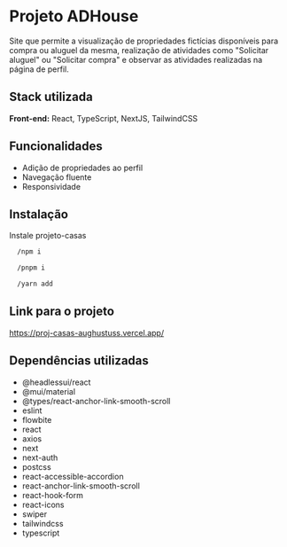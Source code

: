 
# Projeto ADHouse

Site que permite a visualização de propriedades fictícias disponíveis para compra ou aluguel da mesma, realização de atividades como "Solicitar aluguel" ou "Solicitar compra" e observar as atividades realizadas na página de perfil. 




## Stack utilizada

**Front-end:** React, TypeScript, NextJS, TailwindCSS



## Funcionalidades

- Adição de propriedades ao perfil
- Navegação fluente
- Responsividade


## Instalação

Instale projeto-casas

```bash
  /npm i
```

```bash
  /pnpm i
```

```bash
  /yarn add
```
    
## Link para o projeto 

https://proj-casas-aughustuss.vercel.app/


## Dependências utilizadas

- @headlessui/react
- @mui/material
- @types/react-anchor-link-smooth-scroll
- eslint
- flowbite
- react
- axios
- next
- next-auth
- postcss
- react-accessible-accordion
- react-anchor-link-smooth-scroll
- react-hook-form
- react-icons
- swiper
- tailwindcss
- typescript


